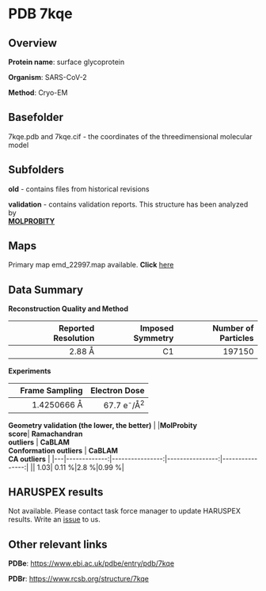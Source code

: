 # PDB 7kqe

## Overview

**Protein name**: surface glycoprotein

**Organism**: SARS-CoV-2

**Method**: Cryo-EM



## Basefolder

7kqe.pdb and 7kqe.cif - the coordinates of the threedimensional molecular model

## Subfolders



**old** - contains files from historical revisions

**validation** - contains validation reports. This structure has been analyzed by <br>  [**MOLPROBITY**](https://github.com/thorn-lab/coronavirus_structural_task_force/tree/master/pdb/surface_glycoprotein/SARS-CoV-2/7kqe/validation/molprobity)    



## Maps

Primary map emd_22997.map available. **Click** [here](http://ftp.wwpdb.org/pub/emdb/structures/EMD-22997/map/) 

## Data Summary
**Reconstruction Quality and Method**

|   | Reported Resolution | Imposed Symmetry | Number of Particles |
|---|-------------:|----------------:|--------------:|
|   |2.88 Å|C1|197150|

**Experiments**

|   | Frame Sampling | Electron Dose |
|---|-------------:|----------------:|
|   |1.4250666 Å|67.7 e<sup>-</sup>/Å<sup>2</sup>|

**Geometry validation (the lower, the better)**
|   |**MolProbity<br>score**| **Ramachandran<br>outliers** | **CaBLAM<br>Conformation outliers** | **CaBLAM<br>CA outliers** |
|---|-------------:|----------------:|----------------:|----------------:|
||  1.03|  0.11 %|2.8 %|0.99 %|

## HARUSPEX results

Not available. Please contact task force manager to update HARUSPEX results. Write an [issue](https://github.com/thorn-lab/coronavirus_structural_task_force/issues) to us.

## Other relevant links 
**PDBe**:  https://www.ebi.ac.uk/pdbe/entry/pdb/7kqe
 
**PDBr**: https://www.rcsb.org/structure/7kqe 
